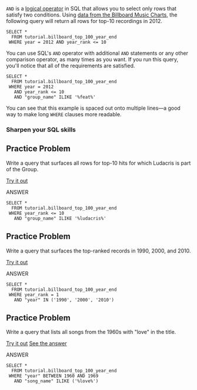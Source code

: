 `AND` is a [logical operator](https://mode.com/sql-tutorial/sql-logical-operators) in SQL that allows you to select only rows that satisfy two conditions. Using [data from the Billboard Music Charts](https://mode.com/sql-tutorial/sql-logical-operators#about-this-dataset), the following query will return all rows for top-10 recordings in 2012.

```
SELECT *
  FROM tutorial.billboard_top_100_year_end
 WHERE year = 2012 AND year_rank <= 10
```

You can use SQL's `AND` operator with additional `AND` statements or any other comparison operator, as many times as you want. If you run this query, you'll notice that all of the requirements are satisfied.

```
SELECT *
  FROM tutorial.billboard_top_100_year_end
 WHERE year = 2012
   AND year_rank <= 10
   AND "group_name" ILIKE '%feat%'
```

You can see that this example is spaced out onto multiple lines—a good way to make long `WHERE` clauses more readable.




### [](https://mode.com/sql-tutorial/sql-and-operator#sharpen-your-sql-skills)Sharpen your SQL skills

## Practice Problem

Write a query that surfaces all rows for top-10 hits for which Ludacris is part of the Group.

[Try it out](https://app.mode.com/editor/reports/new) 

ANSWER
```
SELECT *
  FROM tutorial.billboard_top_100_year_end
 WHERE year_rank <= 10
   AND "group_name" ILIKE '%ludacris%'
```
## Practice Problem

Write a query that surfaces the top-ranked records in 1990, 2000, and 2010.

[Try it out](https://app.mode.com/editor/reports/new) 

ANSWER
```
SELECT *
  FROM tutorial.billboard_top_100_year_end
 WHERE year_rank = 1
   AND "year" IN ('1990', '2000', '2010')
```
## Practice Problem

Write a query that lists all songs from the 1960s with "love" in the title.

[Try it out](https://app.mode.com/editor/reports/new) [See the answer](https://app.mode.com/tutorial/reports/11c78511873a/queries/521b92fbdd85)

ANSWER
```
SELECT *
  FROM tutorial.billboard_top_100_year_end
 WHERE "year" BETWEEN 1960 AND 1969
   AND "song_name" ILIKE ('%love%')
```